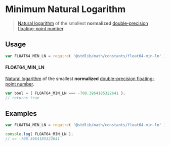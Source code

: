 # Minimum Natural Logarithm

> [Natural logarithm][natural-logarithm] of the smallest __normalized__ [double-precision floating-point number][ieee754].

<section class="usage">

## Usage

``` javascript
var FLOAT64_MIN_LN = require( '@stdlib/math/constants/float64-min-ln' );
```

#### FLOAT64_MIN_LN

[Natural logarithm][natural-logarithm] of the smallest __normalized__ [double-precision floating-point number][ieee754].

``` javascript
var bool = ( FLOAT64_MIN_LN === -708.3964185322641 );
// returns true
```

</section>

<!-- /.usage -->


<section class="examples">

## Examples

<!-- TODO: better example -->

``` javascript
var FLOAT64_MIN_LN = require( '@stdlib/math/constants/float64-min-ln' );

console.log( FLOAT64_MIN_LN );
// => -708.3964185322641
```

</section>

<!-- /.examples -->


<section class="links">

[ieee754]: http://en.wikipedia.org/wiki/IEEE_754-1985
[natural-logarithm]: https://en.wikipedia.org/wiki/Natural_logarithm

</section>

<!-- /.links -->
